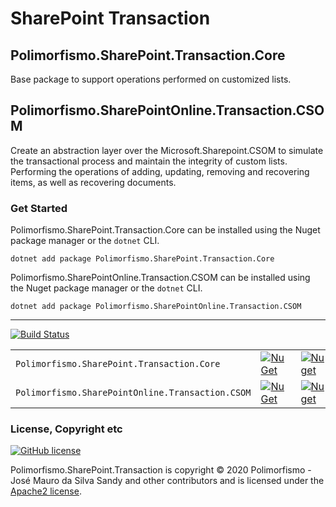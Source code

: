 # SharePoint Transaction

## Polimorfismo.SharePoint.Transaction.Core

Base package to support operations performed on customized lists.

## Polimorfismo.SharePointOnline.Transaction.CSOM

Create an abstraction layer over the Microsoft.Sharepoint.CSOM to simulate the transactional process and maintain the integrity of custom lists. Performing the operations of adding, updating, removing and recovering items, as well as recovering documents.
### Get Started

Polimorfismo.SharePoint.Transaction.Core can be installed using the Nuget package manager or the `dotnet` CLI.
```
dotnet add package Polimorfismo.SharePoint.Transaction.Core
```
Polimorfismo.SharePointOnline.Transaction.CSOM can be installed using the Nuget package manager or the `dotnet` CLI.
```
dotnet add package Polimorfismo.SharePointOnline.Transaction.CSOM
```
---
[![Build Status](https://dev.azure.com/jmsandy/sharepoint-transaction/_apis/build/status/jmsandy.sharepoint-transaction?branchName=master)](https://dev.azure.com/jmsandy/sharepoint-transaction/_build/latest?definitionId=3&branchName=master)

|         |       |       |
| ------- | ----- | ----- |
| `Polimorfismo.SharePoint.Transaction.Core` | [![NuGet](https://img.shields.io/nuget/v/Polimorfismo.SharePoint.Transaction.Core.svg)](https://www.nuget.org/packages/Polimorfismo.SharePoint.Transaction.Core) | [![Nuget](https://img.shields.io/nuget/dt/Polimorfismo.SharePoint.Transaction.Core.svg)](https://nuget.org/packages/Polimorfismo.SharePoint.Transaction.Core) 
| `Polimorfismo.SharePointOnline.Transaction.CSOM` | [![NuGet](https://img.shields.io/nuget/v/Polimorfismo.SharePointOnline.Transaction.CSOM.svg)](https://www.nuget.org/packages/Polimorfismo.SharePointOnline.Transaction.CSOM) | [![Nuget](https://img.shields.io/nuget/dt/Polimorfismo.SharePointOnline.Transaction.CSOM.svg)](https://nuget.org/packages/Polimorfismo.SharePointOnline.Transaction.CSOM) 

### License, Copyright etc
[![GitHub license](https://img.shields.io/github/license/jmsandy/sharepoint-transaction)](https://github.com/jmsandy/sharepoint-transaction/blob/master/LICENSE)

Polimorfismo.SharePoint.Transaction is copyright &copy; 2020 Polimorfismo - José Mauro da Silva Sandy and other contributors and is licensed under the [Apache2 license](https://github.com/jmsandy/dotnet/blob/master/LICENSE). 
